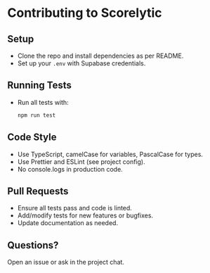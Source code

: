 # Contributing to Scorelytic

## Setup

- Clone the repo and install dependencies as per README.
- Set up your `.env` with Supabase credentials.

## Running Tests

- Run all tests with:
  ```sh
  npm run test
  ```

## Code Style

- Use TypeScript, camelCase for variables, PascalCase for types.
- Use Prettier and ESLint (see project config).
- No console.logs in production code.

## Pull Requests

- Ensure all tests pass and code is linted.
- Add/modify tests for new features or bugfixes.
- Update documentation as needed.

## Questions?

Open an issue or ask in the project chat.
